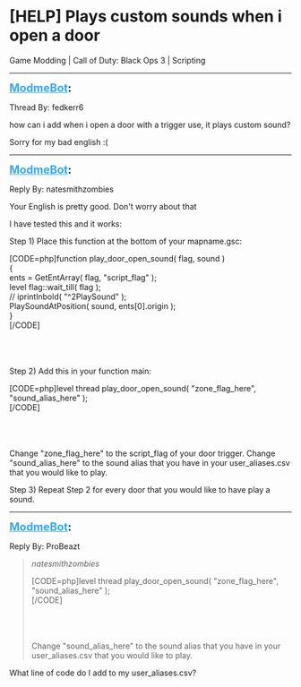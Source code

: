 # [HELP] Plays custom sounds when i open a door
Game Modding | Call of Duty: Black Ops 3 | Scripting

---
<strong style="font-size: 1.4em;"><span style="text-decoration: underline;text-decoration-color: #34a7f9;"><span style="color:#34a7f9;">ModmeBot</span></span>:</strong>

<p>Thread By: fedkerr6<br /><p style="text-align:left;">how can i add when i open a door with a trigger use, it plays custom sound?</p><p style="text-align:left;"></p><p style="text-align:left;"></p><p style="text-align:left;">Sorry for my bad english :(</p></p>

---
<strong style="font-size: 1.4em;"><span style="text-decoration: underline;text-decoration-color: #34a7f9;"><span style="color:#34a7f9;">ModmeBot</span></span>:</strong>

<p>Reply By: natesmithzombies<br /><p style="text-align:left;">Your English is pretty good. Don&#39;t worry about that </p><p style="text-align:left;"></p><p style="text-align:left;">I have tested this and it works: </p><p style="text-align:left;"></p><p style="text-align:left;">Step 1) Place this function at the bottom of your mapname.gsc:</p>[CODE=php]function play_door_open_sound( flag, sound )<br />{<br />	ents = GetEntArray( flag, &quot;script_flag&quot; ); <br />	level flag::wait_till( flag ); <br />	// iprintlnbold( &quot;^2PlaySound&quot; );<br />	PlaySoundAtPosition( sound, ents[0].origin ); <br />}<br />[/CODE]<br /><br /><br /><br /><p style="text-align:left;">Step 2) Add this in your function main:</p>[CODE=php]level thread play_door_open_sound( &quot;zone_flag_here&quot;, &quot;sound_alias_here&quot; );<br />[/CODE]<br /><br /><br /><br /><p style="text-align:left;">Change &quot;zone_flag_here&quot; to the script_flag of your door trigger. Change &quot;sound_alias_here&quot; to the sound alias that you have in your user_aliases.csv that you would like to play. </p><p style="text-align:left;"></p><p style="text-align:left;">Step 3) Repeat Step 2 for every door that you would like to have play a sound. </p><p style="text-align:left;"></p></p>

---
<strong style="font-size: 1.4em;"><span style="text-decoration: underline;text-decoration-color: #34a7f9;"><span style="color:#34a7f9;">ModmeBot</span></span>:</strong>

<p>Reply By: ProBeazt<br /><blockquote><em>natesmithzombies</em><p style="text-align:left;"></p>[CODE=php]level thread play_door_open_sound( &quot;zone_flag_here&quot;, &quot;sound_alias_here&quot; );<br />[/CODE]<br /><br /><br /><br /><p style="text-align:left;">Change &quot;sound_alias_here&quot; to the sound alias that you have in your user_aliases.csv that you would like to play.  </p><p style="text-align:left;"></p></blockquote><p style="text-align:left;"></p><p style="text-align:left;">What line of code do I add to my user_aliases.csv?</p><p style="text-align:left;"></p></p>
